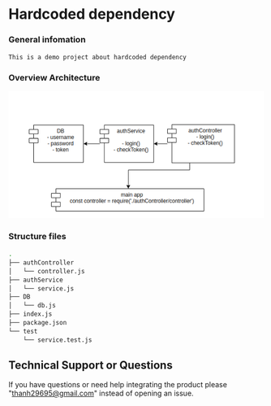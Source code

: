# Hardcoded dependency
### General infomation
```
This is a demo project about hardcoded dependency
```
### Overview Architecture
![](./hardcoded-dependency.png)

### Structure files
```bash
.
├── authController
│   └── controller.js
├── authService
│   └── service.js
├── DB
│   └── db.js
├── index.js
├── package.json
└── test
    └── service.test.js

```
## Technical Support or Questions
If you have questions or need help integrating the product please "thanh29695@gmail.com" instead of opening an issue.
